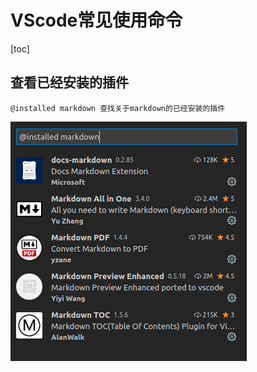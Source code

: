 # VScode常见使用命令

[toc]

## 查看已经安装的插件

    @installed markdown 查找关于markdown的已经安装的插件

![图片](./.img/VScodeUse2Pluins.png)
## 